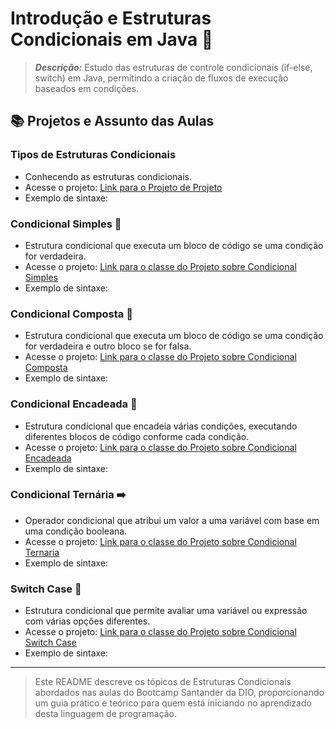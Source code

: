 # Introdução e Estruturas Condicionais em Java 🔄

> ***Descrição:*** Estudo das estruturas de controle condicionais (if-else, switch) em Java, permitindo a criação de fluxos de execução baseados em condições.

## 📚 Projetos e Assunto das Aulas

### Tipos de Estruturas Condicionais
- Conhecendo as estruturas condicionais.
- Acesse o projeto: [Link para o Projeto de Projeto](TypesConditional)
- Exemplo de sintaxe:

### Condicional Simples 🎯
- Estrutura condicional que executa um bloco de código se uma condição for verdadeira.
- Acesse o projeto: [Link para o classe do Projeto sobre Condicional Simples](TypesConditional/src/ConditionalSimple.java)
- Exemplo de sintaxe:

  
### Condicional Composta 🔄
- Estrutura condicional que executa um bloco de código se uma condição for verdadeira e outro bloco se for falsa.
- Acesse o projeto: [Link para o classe do Projeto sobre Condicional Composta](TypesConditional/src/ConditionalCompound.java)
- Exemplo de sintaxe:

### Condicional Encadeada 🔗
- Estrutura condicional que encadeia várias condições, executando diferentes blocos de código conforme cada condição.
- Acesse o projeto: [Link para o classe do Projeto sobre Condicional Encadeada](TypesConditional/src/ConditionalChained.java)
- Exemplo de sintaxe:

### Condicional Ternária ➡️
- Operador condicional que atribui um valor a uma variável com base em uma condição booleana.
- Acesse o projeto: [Link para o classe do Projeto sobre Condicional Ternaria](TypesConditional/src/ConditionalTernary.java)
- Exemplo de sintaxe:

### Switch Case 🔁
- Estrutura condicional que permite avaliar uma variável ou expressão com várias opções diferentes.
- Acesse o projeto: [Link para o classe do Projeto sobre Condicional Switch Case](TypesConditional/src/ConditionalSwitchCase.java)
- Exemplo de sintaxe:


--------------------------------
> Este README descreve os tópicos de Estruturas Condicionais abordados nas aulas do Bootcamp Santander da DIO, proporcionando um guia prático e teórico para quem está iniciando no aprendizado desta linguagem de programação.
